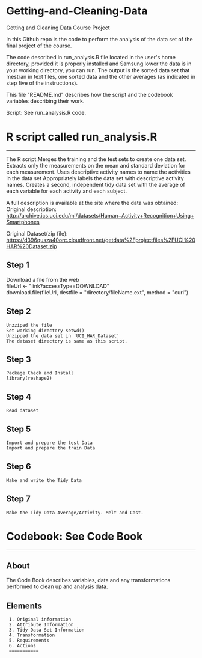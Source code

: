 Getting-and-Cleaning-Data
=========================

Getting and Cleaning Data Course Project

In this Github repo is the code to perform the analysis of the data set of the final project of the course. 



The code described in run_analysis.R file located in the user's home directory, provided it is properly installed and Samsung lower the data is in your working directory, you can run. 
The output is the sorted data set that mestran in text files, one sorted data and the other averages (as indicated in step five of the instructions). 

This file "README.md" describes how the script and the codebook variables describing their work. 

Script: See run_analysis.R code.

R script called run_analysis.R
==============================
______________________________

The R script.Merges the training and the test sets to create one data set.
Extracts only the measurements on the mean and standard deviation for each measurement.
Uses descriptive activity names to name the activities in the data set
Appropriately labels the data set with descriptive activity names.
Creates a second, independent tidy data set with the average of each variable for each activity and each subject.

A full description is available at the site where the data was obtained:
Original description: http://archive.ics.uci.edu/ml/datasets/Human+Activity+Recognition+Using+Smartphones

Original Dataset(zip file): 
https://d396qusza40orc.cloudfront.net/getdata%2Fprojectfiles%2FUCI%20HAR%20Dataset.zip 

Step 1
-------
   Download a file from the web  
   fileUrl <- "link?accessType=DOWNLOAD"  
   download.file(fileUrl, destfile = "directory/fileName.ext", method = "curl")  

Step 2
------
    Unzziped the file
    Set working directory setwd() 
    Unzipped the data set in 'UCI_HAR_Dataset'
    The dataset directory is same as this script.  

Step 3
------
    Package Check and Install
    library(reshape2)

Step 4
------
    Read dataset

Step 5
------
    Import and prepare the test Data
    Import and prepare the train Data
 
Step 6
------
    Make and write the Tidy Data
 
Step 7
------
    Make the Tidy Data Average/Activity. Melt and Cast. 
    
    
 
 Codebook: See Code Book
==========================
__________________________
About
-----
The Code Book describes variables, data and any transformations performed to clean up and analysis data. 

Elements
--------

     1. Original information
     2. Attribute Information
     3. Tidy Data Set Information
     4. Transformation
     5. Requirements
     6. Actions
     ===========


